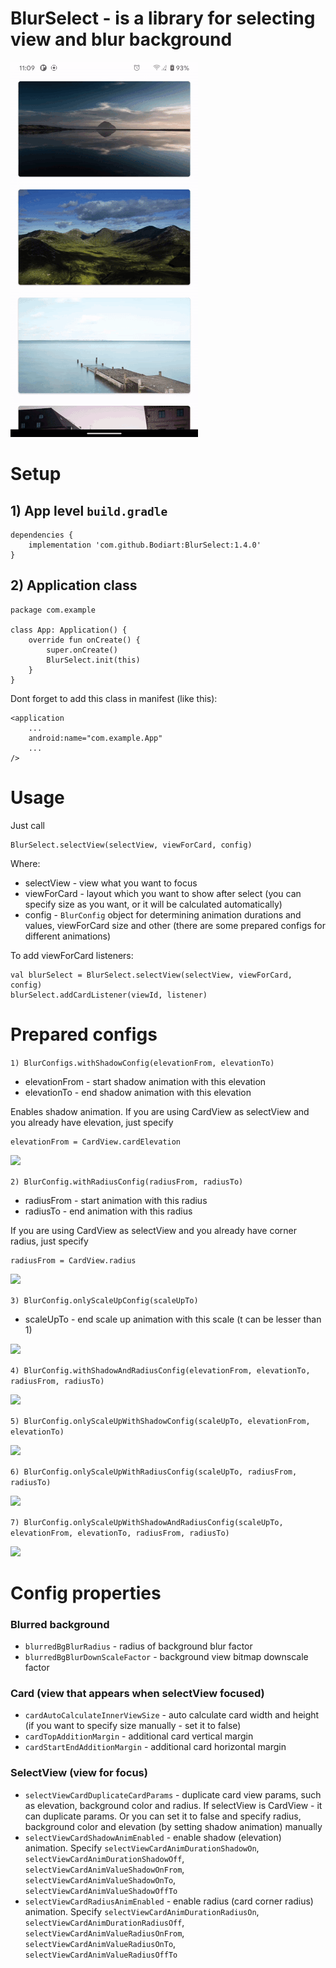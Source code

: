 # BlurSelect - is a library for selecting view and blur background

![](blur_select.gif)

# Setup
## 1) App level ```build.gradle```
```
dependencies {
    implementation 'com.github.Bodiart:BlurSelect:1.4.0'
}
```
## 2) Application class
```
package com.example

class App: Application() {
    override fun onCreate() {
        super.onCreate()
        BlurSelect.init(this)
    }
}
```
Dont forget to add this class in manifest (like this):
```
<application
    ...
    android:name="com.example.App"
    ...
/>
```
# Usage
Just call 
```
BlurSelect.selectView(selectView, viewForCard, config)
```
Where:
 - selectView - view what you want to focus
 - viewForCard - layout which you want to show after select (you can specify size as you want, or it will be calculated automatically)
 - config - ```BlurConfig``` object for determining animation durations and values, viewForCard size and other (there are some prepared configs for different animations)
 
To add viewForCard listeners:
```
val blurSelect = BlurSelect.selectView(selectView, viewForCard, config)
blurSelect.addCardListener(viewId, listener)
```
 
 # Prepared configs
 
 ```1) BlurConfigs.withShadowConfig(elevationFrom, elevationTo)```
 - elevationFrom - start shadow animation with this elevation
 - elevationTo - end shadow animation with this elevation
 
 Enables shadow animation.
 If you are using CardView as selectView and you already have elevation, just specify
 ```
 elevationFrom = CardView.cardElevation
 ```
 
 ![](with_shadow_config.gif)
 
 ```2) BlurConfig.withRadiusConfig(radiusFrom, radiusTo)```
 - radiusFrom - start animation with this radius
 - radiusTo - end animation with this radius
 
 If you are using CardView as selectView and you already have corner radius, just specify
 ```
 radiusFrom = CardView.radius
 ```
 
 ![](with_radius_config.gif)

 ```3) BlurConfig.onlyScaleUpConfig(scaleUpTo)```
 - scaleUpTo - end scale up animation with this scale (t can be lesser than 1)
 
 ![](only_scale_up_onfig.gif)
 
 ```4) BlurConfig.withShadowAndRadiusConfig(elevationFrom, elevationTo, radiusFrom, radiusTo)```
 
 ![](with_shadow_and_radius_config.gif)

 ```5) BlurConfig.onlyScaleUpWithShadowConfig(scaleUpTo, elevationFrom, elevationTo)```
 
 ![](only_scale_up_with_shadow_config.gif)
 
 ```6) BlurConfig.onlyScaleUpWithRadiusConfig(scaleUpTo, radiusFrom, radiusTo)```
 
 ![](only_scale_up_with_radius_config.gif)
 
 ```7) BlurConfig.onlyScaleUpWithShadowAndRadiusConfig(scaleUpTo, elevationFrom, elevationTo, radiusFrom, radiusTo)```
 
 ![](only_scale_up_with_shadow_and_radius_config.gif)
 
 # Config properties
 
 ### Blurred background
  - ```blurredBgBlurRadius``` - radius of background blur factor
  - ```blurredBgBlurDownScaleFactor``` - background view bitmap downscale factor
 ### Card (view that appears when selectView focused)
  - ```cardAutoCalculateInnerViewSize``` - auto calculate card width and height (if you want to specify size manually - set it to false)
  - ```cardTopAdditionMargin``` - additional card vertical margin
  - ```cardStartEndAdditionMargin``` - additional card horizontal margin
 ### SelectView (view for focus)
  - ```selectViewCardDuplicateCardParams``` - duplicate card view params, such as elevation, background color and radius. If selectView is CardView - it can duplicate params. Or you can set it to false and specify radius, background color and elevation (by setting shadow animation) manually
  - ```selectViewCardShadowAnimEnabled``` - enable shadow (elevation) animation. Specify ```selectViewCardAnimDurationShadowOn```, ```selectViewCardAnimDurationShadowOff```, ```selectViewCardAnimValueShadowOnFrom```, ```selectViewCardAnimValueShadowOnTo```, ```selectViewCardAnimValueShadowOffTo```
  - ```selectViewCardRadiusAnimEnabled``` - enable radius (card corner radius) animation. Specify ```selectViewCardAnimDurationRadiusOn```, ```selectViewCardAnimDurationRadiusOff```, ```selectViewCardAnimValueRadiusOnFrom```, ```selectViewCardAnimValueRadiusOnTo```, ```selectViewCardAnimValueRadiusOffTo```
